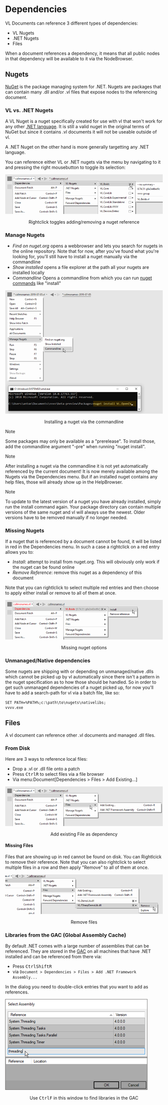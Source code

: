 # Dependencies

VL Documents can reference 3 different types of dependencies:

* VL Nugets
* .NET Nugets
* Files

When a document references a dependency, it means that all public nodes in that dependency will be available to it via the NodeBrowser.

## Nugets
[NuGet](https://www.nuget.org) is the package managing system for .NET. Nugets are packages that can contain many .dll and/or .vl files that expose nodes to the referencing document.

### VL vs. .NET Nugets
A VL Nuget is a nuget specifically created for use with vl that won't work for any other [.NET language](https://en.wikipedia.org/wiki/List_of_CLI_languages). It is still a valid nuget in the original terms of NuGet but since it contains .vl documents it will not be useable outside of vl.

A .NET Nuget on the other hand is more generally targetting any .NET language.

You can reference either VL or .NET nugets via the menu by navigating to it and pressing the right mousebutton to toggle its selection:

![](../../images/libraries/vl-Dependencies-Nuget.png)
<center>Rightclick toggles adding/removing a nuget reference</center>

### Manage Nugets

* *Find on nuget.org* opens a webbrowser and lets you search for nugets in the online repository. Note that for now, after you've found what you're looking for, you'll still have to install a nuget manually via the commandline
* *Show installed* opens a file explorer at the path all your nugets are installed locally
* *Commandline* Opens a commandline from which you can run [nuget commands](https://docs.microsoft.com/en-us/nuget/tools/nuget-exe-cli-reference) like "install"

![](../../images/libraries/vl-Dependencies-ManageNugets-Commandline.png)
<center>Installing a nuget via the commandline</center>

> [!NOTE]
> Some packages may only be available as a "prerelease". To install those, add the commandline argument "-pre" when running "nuget install".

> [!NOTE]
> After installing a nuget via the commandline it is not yet automatically referenced by the current document! It is now merely available among the Nugets via the Dependencies menu. But if an installed nuget contains any help files, those will already show up in the HelpBrowser.

> [!NOTE]
> To update to the latest version of a nuget you have already installed, simply run the install command again. Your package directory can contain multiple versions of the same nuget and vl will always use the newest. Older versions have to be removed manually if no longer needed.

### Missing Nugets
If a nuget that is referenced by a document cannot be found,  it will be listed in red in the Dependencies menu. In such a case a rightclick on a red entry allows you to:

* *Install*: attempt to install from nuget.org. This will obviously only work if the nuget can be found online
* *Remove Reference*: remove this nuget as a dependency of this document

Note that you can rightlclick to select multiple red entries and then choose to apply either install or remove to all of them at once.

![](../../images/libraries/vl-Dependencies-MissingNuget.png)
<center>Missing nuget options</center>

### Unmanaged/Native dependencies
Some nugets are shipping with or depending on unmanaged/native .dlls which cannot be picked up by vl automatically since there isn't a pattern in the nuget specification as to how those should be handled. So in order to get such unmanaged dependencies of a nuget picked up, for now you'll have to add a search-path for vl via a batch file, like so:

    SET PATH=%PATH%;c:\path\to\nugets\nativelibs;
    vvvv.exe

## Files
A vl document can reference other .vl documents and managed .dll files.

### From Disk
Here are 3 ways to reference local files:

* Drop a .vl or .dll file onto a patch
* Press <span class="keyseq"><kbd>Ctrl</kbd><kbd>R</kbd></span> to select files via a file browser
* Via menu:Document[Dependencies > Files > Add Existing...]

![](../../images/libraries/vl-Dependencies-File.png)
<center>Add existing File as dependency</center>

#### Missing Files
Files that are showing up in red cannot be found on disk. You can Rightlcick to remove their reference. Note that you can also rightclick to select multiple files in a row and then apply "Remove" to all of them at once.

![](../../images/libraries/vl-Dependencies-File-Remove.png)
<center>Remove files</center>

### Libraries from the GAC (Global Assembly Cache)

By default .NET comes with a large number of assemblies that can be referenced. They are stored in the [GAC](https://docs.microsoft.com/en-us/dotnet/framework/app-domains/gac) on all machines that have .NET installed and can be referenced from there via:

* Press <span class="keyseq"><kbd>Ctrl</kbd><kbd>Shift</kbd><kbd>R</kbd></span>
* via `Document > Dependencies > Files > Add .NET Framework Assembly...`

In the dialog you need to double-click entries that you want to add as references.

![](../../images/libraries/vl-libraries-using-GACWindow.png)
<center>Use <span class="keyseq"><kbd>Ctrl</kbd><kbd>F</kbd></span> in this window to find libraries in the GAC</center>

